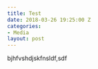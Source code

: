```yaml
---
title: Test
date: 2018-03-26 19:25:00 Z
categories:
- Media
layout: post
---
```


bjhfvshdjskfnsldf,sdf